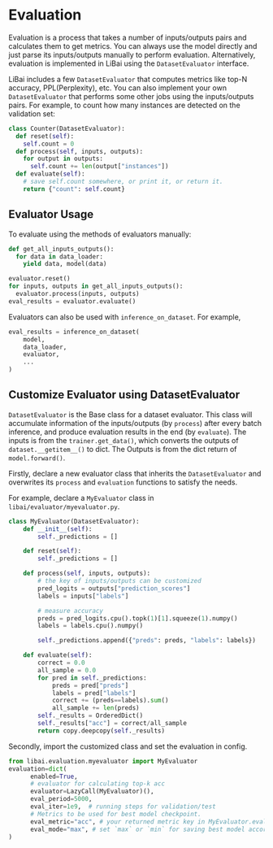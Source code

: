 # Evaluation
Evaluation is a process that takes a number of inputs/outputs pairs and calculates them to get metrics. You can always use the model directly and just parse its inputs/outputs manually to perform evaluation. Alternatively, evaluation is implemented in LiBai using the `DatasetEvaluator` interface.

LiBai includes a few `DatasetEvaluator` that computes metrics like top-N accuracy, PPL(Perplexity), etc. You can also implement your own `DatasetEvaluator` that performs some other jobs using the inputs/outputs pairs. For example, to count how many instances are detected on the validation set:
``` Python
class Counter(DatasetEvaluator):
  def reset(self):
    self.count = 0
  def process(self, inputs, outputs):
    for output in outputs:
      self.count += len(output["instances"])
  def evaluate(self):
    # save self.count somewhere, or print it, or return it.
    return {"count": self.count}
```
## Evaluator Usage
To evaluate using the methods of evaluators manually:
``` Python
def get_all_inputs_outputs():
  for data in data_loader:
    yield data, model(data)

evaluator.reset()
for inputs, outputs in get_all_inputs_outputs():
  evaluator.process(inputs, outputs)
eval_results = evaluator.evaluate()
```

Evaluators can also be used with `inference_on_dataset`. For example,
``` Python
eval_results = inference_on_dataset(
    model,
    data_loader,
    evaluator,
    ...
)
```
## Customize Evaluator using DatasetEvaluator
`DatasetEvaluator` is the Base class for a dataset evaluator. This class will accumulate information of the inputs/outputs (by `process`) after every batch inference, and produce evaluation results in the end (by `evaluate`). The inputs is from the `trainer.get_data()`, which converts the outputs of `dataset.__getitem__()` to dict. The Outputs is from the dict return of `model.forward()`.

Firstly, declare a new evaluator class that inherits the `DatasetEvaluator` and overwrites its `process` and `evaluation` functions to satisfy the needs.

For example, declare a `MyEvaluator` class in `libai/evaluator/myevaluator.py`.
``` Python
class MyEvaluator(DatasetEvaluator):
    def __init__(self):
        self._predictions = []

    def reset(self):
        self._predictions = []

    def process(self, inputs, outputs):
        # the key of inputs/outputs can be customized
        pred_logits = outputs["prediction_scores"]
        labels = inputs["labels"]

        # measure accuracy
        preds = pred_logits.cpu().topk(1)[1].squeeze(1).numpy()
        labels = labels.cpu().numpy()

        self._predictions.append({"preds": preds, "labels": labels})

    def evaluate(self):
        correct = 0.0
        all_sample = 0.0
        for pred in self._predictions:
            preds = pred["preds"]
            labels = pred["labels"]
            correct += (preds==labels).sum()
            all_sample += len(preds)
        self._results = OrderedDict()
        self._results["acc"] = correct/all_sample
        return copy.deepcopy(self._results)
```

Secondly, import the customized class and set the evaluation in config.
``` Python
from libai.evaluation.myevaluator import MyEvaluator
evaluation=dict(
      enabled=True,
      # evaluator for calculating top-k acc
      evaluator=LazyCall(MyEvaluator)(),
      eval_period=5000,
      eval_iter=1e9,  # running steps for validation/test
      # Metrics to be used for best model checkpoint.
      eval_metric="acc", # your returned metric key in MyEvaluator.evaluate()
      eval_mode="max", # set `max` or `min` for saving best model according to your metric
)
```